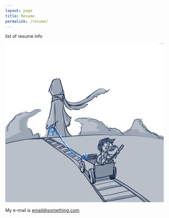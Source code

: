 ```yaml
---
layout: page
title: Resume
permalink: /resume/
---
```


list of resume info

![test](/img/controlled.png)

My e-mail is [email@something.com](mailto:email@something.com).
